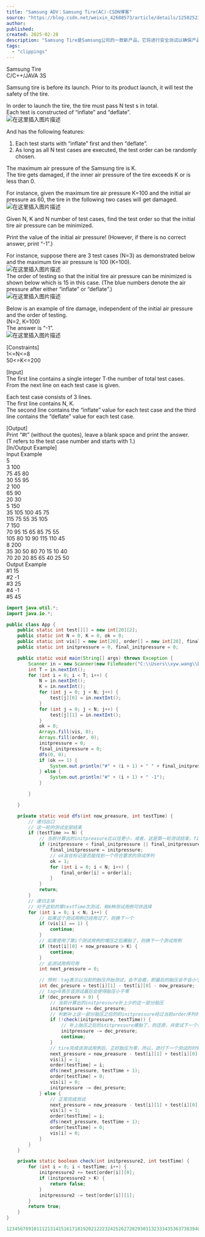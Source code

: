 ```yaml
---
title: "Samsung ADV：Samsung Tire(AC)-CSDN博客"
source: "https://blog.csdn.net/weixin_42688573/article/details/125025235"
author:
published:
created: 2025-02-28
description: "Samsung Tire是Samsung公司的一款新产品，它将进行安全测试以确保产品安全。"
tags:
  - "clippings"
---
```

Samsung Tire  
C/C++/JAVA 3S

Samsung tire is before its launch. Prior to its product launch, it will test the safety of the tire.

In order to launch the tire, the tire must pass N test s in total.  
Each test is constructed of “inflate” and “deflate”.  
![在这里插入图片描述](https://i-blog.csdnimg.cn/blog_migrate/9b3a23b68fe66e4eb18de794ea26cbc3.png)

And has the following features:

1. Each test starts with “inflate” first and then “deflate”.
2. As long as all N test cases are executed, the test order can be randomly chosen.

The maximum air pressure of the Samsung tire is K.  
The tire gets damaged, if the inner air pressure of the tire exceeds K or is less than 0.

For instance, given the maximum tire air pressure K=100 and the initial air pressure as 60, the tire in the following two cases will get damaged.  
![在这里插入图片描述](https://i-blog.csdnimg.cn/blog_migrate/e707419ec26515108daa44166f972222.png)

Given N, K and N number of test cases, find the test order so that the initial tire air pressure can be minimized.

Print the value of the initial air pressure! (However, if there is no correct answer, print “-1”.)

For instance, suppose there are 3 test cases (N=3) as demonstrated below and the maximum tire air pressure is 100 (K=100).  
![在这里插入图片描述](https://i-blog.csdnimg.cn/blog_migrate/ac5b47464a042ef763de558ab8e56d65.png)  
The order of testing so that the initial tire air pressure can be minimized is shown below which is 15 in this case. (The blue numbers denote the air pressure after either “inflate” or “deflate”.)  
![在这里插入图片描述](https://i-blog.csdnimg.cn/blog_migrate/73b15439521eb88aa2b2c30ffa491549.png)

Below is an example of tire damage, independent of the initial air pressure and the order of testing.  
(N=2, K=100)  
The answer is “-1”.  
![在这里插入图片描述](https://i-blog.csdnimg.cn/blog_migrate/f0fdbf718d046aaae96c58c0f75ae7db.png)

\[Constraints\]  
1<=N<=8  
50<=K<=200

\[Input\]  
The first line contains a single integer T-the number of total test cases.  
From the next line on each test case is given.

Each test case consists of 3 lines.  
The first line contains N, K.  
The second line contains the “inflate” value for each test case and the third line contains the “deflate” value for each test case.

\[Output\]  
Print “#t” (without the quotes), leave a blank space and print the answer.  
(T refers to the test case number and starts with 1.)  
\[In/Output Example\]  
Input Example  
5  
3 100  
75 45 80  
30 55 95  
2 100  
65 90  
20 30  
5 150  
35 105 100 45 75  
115 75 55 35 105  
7 150  
70 95 15 65 85 75 55  
105 80 10 90 115 110 45  
8 200  
35 30 50 80 70 15 10 40  
70 20 20 85 65 40 25 50  
Output Example  
#1 15  
#2 -1  
#3 25  
#4 -1  
#5 45

```java
import java.util.*;
import java.io.*;

public class App {
    public static int test[][] = new int[20][2];
    public static int N = 0, K = 0, ok = 0;
    public static int vis[] = new int[20], order[] = new int[20], final_order[] = new int[20];
    public static int initpressure = 0, final_initpressure = 0;

    public static void main(String[] args) throws Exception {
        Scanner in = new Scanner(new FileReader("C:\\Users\\xyw.wang\\Desktop\\ADV_Data\\SamsungTire.txt"));
        int T = in.nextInt();
        for (int i = 0; i < T; i++) {
            N = in.nextInt();
            K = in.nextInt();
            for (int j = 0; j < N; j++) {
                test[j][0] = in.nextInt();
            }
            for (int j = 0; j < N; j++) {
                test[j][1] = in.nextInt();
            }
            ok = 0;
            Arrays.fill(vis, 0);
            Arrays.fill(order, 0);
            initpressure = 0;
            final_initpressure = 0;
            dfs(0, 0);
            if (ok == 1) {
                System.out.println("#" + (i + 1) + " " + final_initpressure);
            } else {
                System.out.println("#" + (i + 1) + " -1");
            }

        }

    }

    private static void dfs(int now_preasure, int testTime) {
        // 递归出口
        // 这一轮的测试全部结束
        if (testTime >= N) {
            // 当前计算出的initpreasure比以往更小，或者，这是第一轮测试结束，final_initpreasure赋第一个真实值。
            if (initpressure < final_initpressure || final_initpressure == 0) {
                final_initpressure = initpressure;
                // ok旨在标记是否能找到一个符合要求的测试序列
                ok = 1;
                for (int i = 0; i < N; i++) {
                    final_order[i] = order[i];
                }
            }
            return;
        }
        // 递归主体
        // 对于这轮的第testTime次测试，有N种测试用例可供选择
        for (int i = 0; i < N; i++) {
            // 如果这个测试用例已经用过了，则换下一个
            if (vis[i] == 1) {
                continue;
            }
            // 如果使用了第i个测试用例的增压之后爆胎了，则换下一个测试用例
            if (test[i][0] + now_preasure > K) {
                continue;
            }
            // 此测试用例可用
            int next_pressure = 0;

            // 预判：tag表示以当前的胎压开始测试，会不会瘪，即最后的胎压会不会小于零
            int dec_presure = test[i][1] - test[i][0] - now_preasure;
            // tag>0表示该测试最后会使得胎压小于零
            if (dec_presure > 0) {
                // 当前计算出的initpressure补上少的这一部分胎压
                initpressure += dec_presure;
                // 判断补上这一部分胎压之后的的initpressure经过当前order序列的顺序测试之后，是否会有异常
                if (!check(initpressure, testTime)) {
                    // 补上胎压之后的initpressure爆胎了，则还原，并尝试下一个测试用例
                    initpressure -= dec_presure;
                    continue;
                }
                // tire完成该测试用例后，正好胎压为零，所以，进行下一个测试的时候从零开始
                next_pressure = now_preasure - test[i][1] + test[i][0] + dec_presure; // 等价于next_pressure=0
                vis[i] = 1;
                order[testTime] = i;
                dfs(next_pressure, testTime + 1);
                order[testTime] = 0;
                vis[i] = 0;
                initpressure -= dec_presure;
            } else {
                // 正常完成测试
                next_pressure = now_preasure - test[i][1] + test[i][0];
                vis[i] = 1;
                order[testTime] = i;
                dfs(next_pressure, testTime + 1);
                order[testTime] = 0;
                vis[i] = 0;
            }
        }
    }

    private static boolean check(int initpressure2, int testTime) {
        for (int i = 0; i < testTime; i++) {
            initpressure2 += test[order[i]][0];
            if (initpressure2 > K) {
                return false;
            }
            initpressure2 -= test[order[i]][1];
        }
        return true;
    }
}

123456789101112131415161718192021222324252627282930313233343536373839404142434445464748495051525354555657585960616263646566676869707172737475767778798081828384858687888990919293949596979899100101102103104105106107108109110111
```